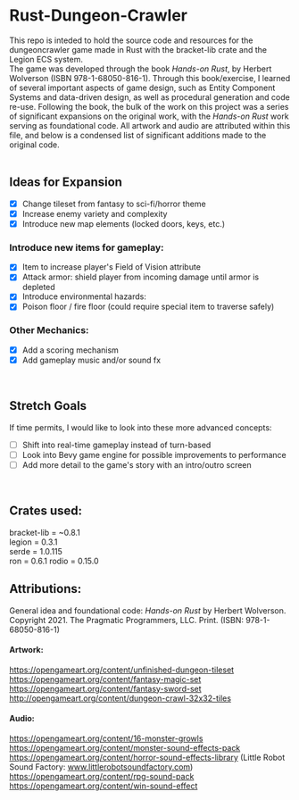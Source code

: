 # Rust-Dungeon-Crawler
This repo is inteded to hold the source code and resources for the dungeoncrawler game made in Rust with the bracket-lib crate and the Legion ECS system.
<br />
The game was developed through the book *Hands-on Rust*, by Herbert Wolverson (ISBN 978-1-68050-816-1). Through this book/exercise, I learned of several important aspects of game design, such as Entity Component Systems and data-driven design, as well as procedural generation and code re-use. Following the book, the bulk of the work on this project was a series of significant expansions on the original work, with the *Hands-on Rust* work serving as foundational code. All artwork and audio are attributed within this file, and below is a condensed list of significant additions made to the original code.
<br />
<br />
## Ideas for Expansion
* [x] Change tileset from fantasy to sci-fi/horror theme <br />
* [x] Increase enemy variety and complexity <br />
* [x] Introduce new map elements (locked doors, keys, etc.) <br />
### Introduce new items for gameplay: <br />
* [x] Item to increase player's Field of Vision attribute <br />
* [x] Attack armor: shield player from incoming damage until armor is depleted <br />
* [x] Introduce environmental hazards: <br />
* [x] Poison floor / fire floor (could require special item to traverse safely) <br />
### Other Mechanics: <br />
* [x] Add a scoring mechanism <br />
* [x] Add gameplay music and/or sound fx
<br />

## Stretch Goals 
If time permits, I would like to look into these more advanced concepts: <br />
* [ ] Shift into real-time gameplay instead of turn-based <br />
* [ ] Look into Bevy game engine for possible improvements to performance <br />
* [ ] Add more detail to the game's story with an intro/outro screen <br />
<br />

## Crates used:
bracket-lib = ~0.8.1
<br />
legion = 0.3.1
<br />
serde = 1.0.115
<br />
ron = 0.6.1
rodio = 0.15.0

## Attributions:
General idea and foundational code: *Hands-on Rust* by Herbert Wolverson. Copyright 2021. The Pragmatic Programmers, LLC. Print. (ISBN: 978-1-68050-816-1)
<br />
#### Artwork:
https://opengameart.org/content/unfinished-dungeon-tileset
<br />
https://opengameart.org/content/fantasy-magic-set
<br />
https://opengameart.org/content/fantasy-sword-set
<br />
http://opengameart.org/content/dungeon-crawl-32x32-tiles
<br />

#### Audio:
https://opengameart.org/content/16-monster-growls
<br />
https://opengameart.org/content/monster-sound-effects-pack
<br />
https://opengameart.org/content/horror-sound-effects-library 
(Little Robot Sound Factory: www.littlerobotsoundfactory.com)
<br />
https://opengameart.org/content/rpg-sound-pack
<br />
https://opengameart.org/content/win-sound-effect

